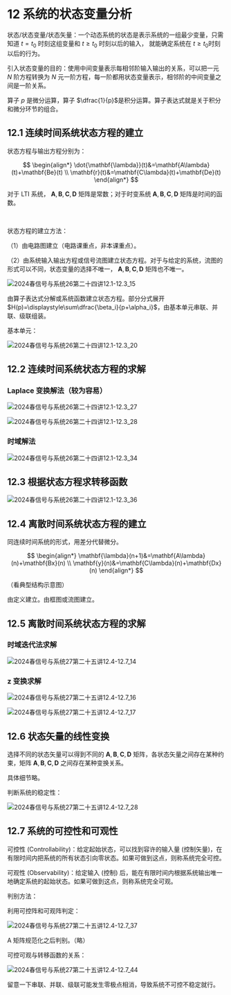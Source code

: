 # 12 系统的状态变量分析

状态/状态变量/状态矢量：一个动态系统的状态是表示系统的一组最少变量，只需知道 $t=t_0$ 时刻这组变量和 $t\geqslant t_0$ 时刻以后的输入， 就能确定系统在 $t\geqslant t_0$​ 时刻以后的行为。

引入状态变量的目的：使用中间变量表示每相邻阶输入输出的关系，可以把一元 $N$ 阶方程转换为 $N$ 元一阶方程，每一阶都用状态变量表示，相邻阶的中间变量之间是一阶关系。

算子 $p$ 是微分运算，算子 $\dfrac{1}{p}$​ 是积分运算。算子表达式就是关于积分和微分环节的组合。

## 12.1 连续时间系统状态方程的建立

状态方程与输出方程分别为：

$$
\begin{align*}
\dot{\mathbf{\lambda}}(t)&=\mathbf{A\lambda}(t)+\mathbf{Be}(t) \\
\mathbf{r}(t)&=\mathbf{C\lambda}(t)+\mathbf{De}(t)
\end{align*}
$$

对于 LTI 系统， $\mathbf{A},\mathbf{B},\mathbf{C},\mathbf{D}$ 矩阵是常数；对于时变系统 $\mathbf{A},\mathbf{B},\mathbf{C},\mathbf{D}$ 矩阵是时间的函数。

<br>

状态方程的建立方法：

（1）由电路图建立（电路课重点，非本课重点）。

（2）由系统输入输出方程或信号流图建立状态方程。对于与给定的系统，流图的形式可以不同，状态变量的选择不唯一， $\mathbf{A},\mathbf{B},\mathbf{C},\mathbf{D}$ 矩阵也不唯一。

![2024春信号与系统26第二十四讲12.1-12.3_15](https://cdn.jsdelivr.net/gh/DerrickMarcus/picgo_image/images/ch12_img1.png)

由算子表达式分解或系统函数建立状态方程。部分分式展开 $H(p)=\displaystyle\sum\dfrac{\beta_i}{p+\alpha_i}$​ ，由基本单元串联、并联、级联组装。

基本单元：

![2024春信号与系统26第二十四讲12.1-12.3_20](https://cdn.jsdelivr.net/gh/DerrickMarcus/picgo_image/images/ch12_img2.png)

## 12.2 连续时间系统状态方程的求解

### Laplace 变换解法（较为容易）

![2024春信号与系统26第二十四讲12.1-12.3_27](https://cdn.jsdelivr.net/gh/DerrickMarcus/picgo_image/images/ch12_img3.png)

![2024春信号与系统26第二十四讲12.1-12.3_28](https://cdn.jsdelivr.net/gh/DerrickMarcus/picgo_image/images/ch12_img4.png)

### 时域解法

![2024春信号与系统26第二十四讲12.1-12.3_34](https://cdn.jsdelivr.net/gh/DerrickMarcus/picgo_image/images/ch12_img5.png)

## 12.3 根据状态方程求转移函数

![2024春信号与系统26第二十四讲12.1-12.3_36](https://cdn.jsdelivr.net/gh/DerrickMarcus/picgo_image/images/ch12_img6.png)

## 12.4 离散时间系统状态方程的建立

同连续时间系统的形式，用差分代替微分。

$$
\begin{align*}
\mathbf{\lambda}(n+1)&=\mathbf{A\lambda}(n)+\mathbf{Bx}(n) \\
\mathbf{y}(n)&=\mathbf{C\lambda}(n)+\mathbf{Dx}(n)
\end{align*}
$$

（看典型结构示意图）

由定义建立。由框图或流图建立。

## 12.5 离散时间系统状态方程的求解

### 时域迭代法求解

![2024春信号与系统27第二十五讲12.4-12.7_14](https://cdn.jsdelivr.net/gh/DerrickMarcus/picgo_image/images/ch12_img7.png)

### z 变换求解

![2024春信号与系统27第二十五讲12.4-12.7_16](https://cdn.jsdelivr.net/gh/DerrickMarcus/picgo_image/images/ch12_img8.png)

![2024春信号与系统27第二十五讲12.4-12.7_17](https://cdn.jsdelivr.net/gh/DerrickMarcus/picgo_image/images/ch12_img9.png)

## 12.6 状态矢量的线性变换

选择不同的状态矢量可以得到不同的 $\mathbf{A},\mathbf{B},\mathbf{C},\mathbf{D}$ 矩阵，各状态矢量之间存在某种约束，矩阵 $\mathbf{A},\mathbf{B},\mathbf{C},\mathbf{D}$ 之间存在某种变换关系。

具体细节略。

判断系统的稳定性：

![2024春信号与系统27第二十五讲12.4-12.7_28](https://cdn.jsdelivr.net/gh/DerrickMarcus/picgo_image/images/ch12_img10.png)

## 12.7 系统的可控性和可观性

可控性 (Controllability)：给定起始状态，可以找到容许的输入量 (控制矢量)，在有限时间内把系统的所有状态引向零状态。如果可做到这点，则称系统完全可控。

可观性 (Observability)：给定输入 (控制) 后，能在有限时间内根据系统输出唯一地确定系统的起始状态。如果可做到这点，则称系统完全可观。

判别方法：

利用可控阵和可观阵判定：

![2024春信号与系统27第二十五讲12.4-12.7_37](https://cdn.jsdelivr.net/gh/DerrickMarcus/picgo_image/images/ch12_img11.png)

A 矩阵规范化之后判别。（略）

可控可观与转移函数的关系：

![2024春信号与系统27第二十五讲12.4-12.7_44](https://cdn.jsdelivr.net/gh/DerrickMarcus/picgo_image/images/ch12_img12.png)

留意一下串联、并联、级联可能发生零极点相消，导致系统不可控不稳定就行。

